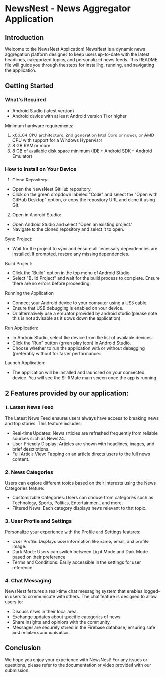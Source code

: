 # NewsNest - News Aggregator Application

## Introduction
Welcome to the NewsNest Application! NewsNest is a dynamic news aggregation platform designed to keep users up-to-date with the latest headlines, categorized topics, and personalized news feeds. This README file will guide you through the steps for installing, running, and navigating the application.
## Getting Started

### What's Required
- Android Studio (latest version)
- Android device with at least Android version 11 or higher

Minimum hardware requirements:
1. x86_64 CPU architecture; 2nd generation Intel Core or newer, or AMD CPU with support for a Windows Hypervisor
2. 8 GB RAM or more
3. 8 GB of available disk space minimum (IDE + Android SDK + Android Emulator)

### How to Install on Your Device
1. Clone Repository:
- Open the NewsNest GitHub repository.
- Click on the green dropdown labeled "Code" and select the "Open with GitHub Desktop" option, or copy the repository URL and clone it using Git.

2. Open in Android Studio:
- Open Android Studio and select "Open an existing project."
- Navigate to the cloned repository and select it to open.

Sync Project:
- Wait for the project to sync and ensure all necessary dependencies are installed. If prompted, restore any missing dependencies.

Build Project:
- Click the "Build" option in the top menu of Android Studio.
- Select "Build Project" and wait for the build process to complete. Ensure there are no errors before proceeding.

Running the Application
- Connect your Android device to your computer using a USB cable.
- Ensure that USB debugging is enabled on your device.
- Or alternatively use a emulator provided by android studio (please note this is not advisable as it slows down the application)

Run Application:
- In Android Studio, select the device from the list of available devices.
- Click the "Run" button (green play icon) in Android Studio.
- Choose whether to run the application with or without debugging (preferably without for faster performance).

Launch Application:
- The application will be installed and launched on your connected device. You will see the ShiftMate main screen once the app is running.

## 2 Features provided by our application:

### 1. Latest News Feed
The Latest News Feed ensures users always have access to breaking news and top stories. This feature includes:

- Real-time Updates: News articles are refreshed frequently from reliable sources such as News24.
- User-Friendly Display: Articles are shown with headlines, images, and brief descriptions.
- Full Article View: Tapping on an article directs users to the full news content.

### 2. News Categories
Users can explore different topics based on their interests using the News Categories feature:

- Customizable Categories: Users can choose from categories such as Technology, Sports, Politics, Entertainment, and more.
- Filtered News: Each category displays news relevant to that topic.

### 3. User Profile and Settings
Personalize your experience with the Profile and Settings features:

- User Profile: Displays user information like name, email, and profile image.
- Dark Mode: Users can switch between Light Mode and Dark Mode based on their preference.
- Terms and Conditions: Easily accessible in the settings for user reference.

### 4. Chat Messaging
NewsNest features a real-time chat messaging system that enables logged-in users to communicate with others. The chat feature is designed to allow users to:

- Discuss news in their local area.
- Exchange updates about specific categories of news.
- Share insights and opinions with the community.
- Messages are securely stored in the Firebase database, ensuring safe and reliable communication.
  
## Conclusion
We hope you enjoy your experience with NewsNest! For any issues or questions, please refer to the documentation or video provided with our submission.

